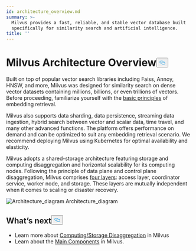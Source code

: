 ```yaml
---
id: architecture_overview.md
summary: >-
  Milvus provides a fast, reliable, and stable vector database built
  specifically for similarity search and artificial intelligence.
title: ''
---
```

<h1 id="Milvus-Architecture-Overview" class="common-anchor-header">Milvus Architecture Overview<button data-href="#Milvus-Architecture-Overview" class="anchor-icon" translate="no">
      <svg translate="no"
        aria-hidden="true"
        focusable="false"
        height="20"
        version="1.1"
        viewBox="0 0 16 16"
        width="16"
      >
        <path
          fill="#0092E4"
          fill-rule="evenodd"
          d="M4 9h1v1H4c-1.5 0-3-1.69-3-3.5S2.55 3 4 3h4c1.45 0 3 1.69 3 3.5 0 1.41-.91 2.72-2 3.25V8.59c.58-.45 1-1.27 1-2.09C10 5.22 8.98 4 8 4H4c-.98 0-2 1.22-2 2.5S3 9 4 9zm9-3h-1v1h1c1 0 2 1.22 2 2.5S13.98 12 13 12H9c-.98 0-2-1.22-2-2.5 0-.83.42-1.64 1-2.09V6.25c-1.09.53-2 1.84-2 3.25C6 11.31 7.55 13 9 13h4c1.45 0 3-1.69 3-3.5S14.5 6 13 6z"
        ></path>
      </svg>
    </button></h1><p>Built on top of popular vector search libraries including Faiss, Annoy, HNSW, and more, Milvus was designed for similarity search on dense vector datasets containing millions, billions, or even trillions of vectors. Before proceeding, familiarize yourself with the <a href="/docs/ja/glossary.md">basic principles</a> of embedding retrieval.</p>
<p>Milvus also supports data sharding, data persistence, streaming data ingestion, hybrid search between vector and scalar data, time travel, and many other advanced functions. The platform offers performance on demand and can be optimized to suit any embedding retrieval scenario. We recommend deploying Milvus using Kubernetes for optimal availability and elasticity.</p>
<p>Milvus adopts a shared-storage architecture featuring storage and computing disaggregation and horizontal scalability for its computing nodes. Following the principle of data plane and control plane disaggregation, Milvus comprises <a href="/docs/ja/four_layers.md">four layers</a>: access layer, coordinator service, worker node, and storage. These layers are mutually independent when it comes to scaling or disaster recovery.</p>
<p>
  <span class="img-wrapper">
    <img translate="no" src="/docs/v2.2.x/assets/architecture_diagram.png" alt="Architecture_diagram" class="doc-image" id="architecture_diagram" />
    <span>Architecture_diagram</span>
  </span>
</p>
<h2 id="Whats-next" class="common-anchor-header">What’s next<button data-href="#Whats-next" class="anchor-icon" translate="no">
      <svg translate="no"
        aria-hidden="true"
        focusable="false"
        height="20"
        version="1.1"
        viewBox="0 0 16 16"
        width="16"
      >
        <path
          fill="#0092E4"
          fill-rule="evenodd"
          d="M4 9h1v1H4c-1.5 0-3-1.69-3-3.5S2.55 3 4 3h4c1.45 0 3 1.69 3 3.5 0 1.41-.91 2.72-2 3.25V8.59c.58-.45 1-1.27 1-2.09C10 5.22 8.98 4 8 4H4c-.98 0-2 1.22-2 2.5S3 9 4 9zm9-3h-1v1h1c1 0 2 1.22 2 2.5S13.98 12 13 12H9c-.98 0-2-1.22-2-2.5 0-.83.42-1.64 1-2.09V6.25c-1.09.53-2 1.84-2 3.25C6 11.31 7.55 13 9 13h4c1.45 0 3-1.69 3-3.5S14.5 6 13 6z"
        ></path>
      </svg>
    </button></h2><ul>
<li>Learn more about <a href="/docs/ja/four_layers.md">Computing/Storage Disaggregation</a> in Milvus</li>
<li>Learn about the <a href="/docs/ja/main_components.md">Main Components</a> in Milvus.</li>
</ul>
